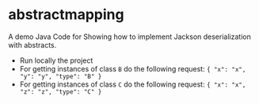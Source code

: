 # abstractmapping
A demo Java Code for Showing how to implement Jackson deserialization with abstracts.

- Run locally the project
- For getting instances of class `B` do the following request: `{ "x": "x", "y": "y", "type": "B" }`
- For getting instances of class `C` do the following request: `{ "x": "x", "z": "z", "type": "C" }`
